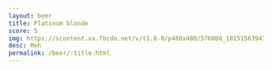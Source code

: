 ```yaml
---
layout: beer
title: Platinum blonde
score: 5
img: https://scontent.xx.fbcdn.net/v/t1.0-0/p480x480/576008_10151563947183745_1748647687_n.jpg?oh=693dfcd0bb08d3ed1ba45eebdfca310d&oe=58CA8780
desc: Meh
permalink: /beer/:title.html
---
```

